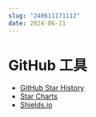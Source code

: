 ```yaml
---
slug: "240611171112"
date: 2024-06-11
---
```


# GitHub 工具

- [GitHub Star History](https://star-history.com/)
- [Star Charts](https://starchart.cc/)
- [Shields.io](https://shields.io/)
